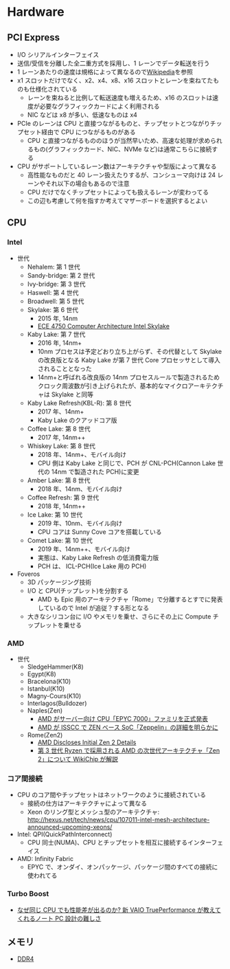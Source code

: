 # Hardware

## PCI Express

- I/O シリアルインターフェイス
- 送信/受信を分離した全二重方式を採用し、1 レーンでデータ転送を行う
- 1 レーンあたりの速度は規格によって異なるので[Wikipedia](https://ja.wikipedia.org/wiki/PCI_Express)を参照
- x1 スロットだけでなく、x2、x4、x8、x16 スロットとレーンを束ねてたものも仕様化されている
  - レーンを束ねると比例して転送速度も増えるため、x16 のスロットは速度が必要なグラフィックカードによく利用される
  - NIC などは x8 が多い、低速なものは x4
- PCIe のレーンは CPU と直接つながるものと、チップセットとつながりチップセット経由で CPU につながるものがある
  - CPU と直接つながるもののほうが当然早いため、高速な処理が求められるもの(グラフィックカード、NIC、NVMe など)は通常こちらに接続する
- CPU がサポートしているレーン数はアーキテクチャや型版によって異なる
  - 高性能なものだと 40 レーン扱えたりするが、コンシューマ向けは 24 レーンやそれ以下の場合もあるので注意
  - CPU だけでなくチップセットによっても扱えるレーンが変わってる
  - この辺も考慮して何を指すか考えてマザーボードを選択するとよい

## CPU

### Intel

- 世代
  - Nehalem: 第 1 世代
  - Sandy-bridge: 第 2 世代
  - Ivy-bridge: 第 3 世代
  - Haswell: 第 4 世代
  - Broadwell: 第 5 世代
  - Skylake: 第 6 世代
    - 2015 年, 14nm
    - [ECE 4750 Computer Architecture Intel Skylake](http://www.csl.cornell.edu/courses/ece4750/handouts/ece4750-section-skylake.pdf)
  - Kaby Lake: 第 7 世代
    - 2016 年, 14nm+
    - 10nm プロセスは予定どおり立ち上がらず、その代替として Skylake の改良版となる Kaby Lake が第 7 世代 Core プロセッサとして導入されることとなった
    - 14nm+と呼ばれる改良版の 14nm プロセスルールで製造されるためクロック周波数が引き上げられたが、基本的なマイクロアーキテクチャは Skylake と同等
  - Kaby Lake Refresh(KBL-R): 第 8 世代
    - 2017 年、14nm+
    - Kaby Lake のクアッドコア版
  - Coffee Lake: 第 8 世代
    - 2017 年, 14nm++
  - Whiskey Lake: 第 8 世代
    - 2018 年、14nm+、モバイル向け
    - CPU 側は Kaby Lake と同じで、PCH が CNL-PCH(Cannon Lake 世代の 14nm で製造された PCH)に変更
  - Amber Lake: 第 8 世代
    - 2018 年、14nm、モバイル向け
  - Coffee Refresh: 第 9 世代
    - 2018 年, 14nm++
  - Ice Lake: 第 10 世代
    - 2019 年、10nm、モバイル向け
    - CPU コアは Sunny Cove コアを搭載している
  - Comet Lake: 第 10 世代
    - 2019 年、14nm++、モバイル向け
    - 実態は、Kaby Lake Refresh の低消費電力版
    - PCH は、 ICL-PCH(Ice Lake 用の PCH)
- Foveros
  - 3D パッケージング技術
  - I/O と CPU(チップレット)を分割する
    - AMD も Epic 用のアーキテクチャ「Rome」で分離するとすでに発表しているので Intel が追従？する形となる
  - 大きなシリコン台に I/O やメモリを乗せ、さらにその上に Compute チップレットを乗せる

### AMD

- 世代
  - SledgeHammer(K8)
  - Egypt(K8)
  - Bracelona(K10)
  - Istanbul(K10)
  - Magny-Cours(K10)
  - Interlagos(Bulldozer)
  - Naples(Zen)
    - [AMD がサーバー向け CPU「EPYC 7000」ファミリを正式発表](http://pc.watch.impress.co.jp/docs/column/kaigai/1066385.html)
    - [AMD が ISSCC で ZEN ベース SoC「Zeppelin」の詳細を明らかに](https://pc.watch.impress.co.jp/docs/column/kaigai/1107967.html)
  - Rome(Zen2)
    - [AMD Discloses Initial Zen 2 Details](https://fuse.wikichip.org/news/1815/amd-discloses-initial-zen-2-details/)
    - [第 3 世代 Ryzen で採用される AMD の次世代アーキテクチャ「Zen 2」について WikiChip が解説](https://gigazine.net/news/20181120-amd-zen-2/)

### コア間接続

- CPU のコア間やチップセットはネットワークのように接続されている
  - 接続の仕方はアーキテクチャによって異なる
  - Xeon のリング型とメッシュ型のアーキテクチャ: http://hexus.net/tech/news/cpu/107011-intel-mesh-architecture-announced-upcoming-xeons/
- Intel: QPI(QuickPathInterconnect)
  - CPU 同士(NUMA)、CPU とチップセットを相互に接続するインターフェイス
- AMD: Infinity Fabric
  - EPYC で、オンダイ、オンパッケージ、パッケージ間のすべての接続に使われてる

### Turbo Boost

- [なぜ同じ CPU でも性能差が出るのか? 新 VAIO TruePerformance が教えてくれるノート PC 設計の難しさ](https://pc.watch.impress.co.jp/docs/column/ubiq/1230738.html)

## メモリ

- [DDR4](https://ja.wikipedia.org/wiki/DDR4_SDRAM)
